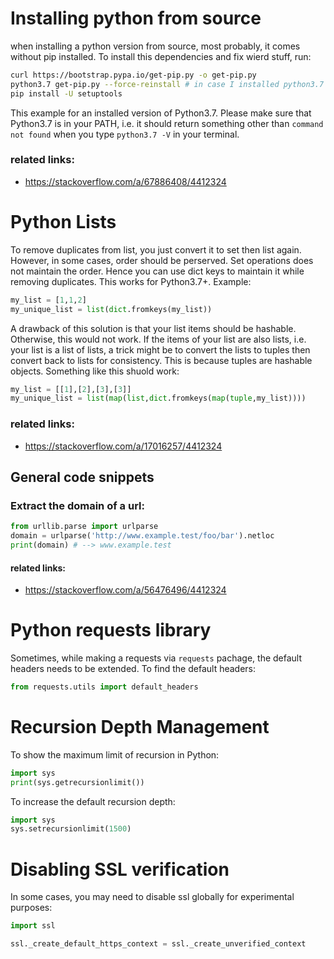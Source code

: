 # Installing python from source
when installing a python version from source, most probably, it comes without pip installed. To install this dependencies and fix wierd stuff, run:

```bash
curl https://bootstrap.pypa.io/get-pip.py -o get-pip.py
python3.7 get-pip.py --force-reinstall # in case I installed python3.7 and put it in PATH
pip install -U setuptools
```
This example for an installed version of Python3.7. Please make sure that Python3.7 is in your PATH, i.e. it should return something other than `command not found` when you type `python3.7 -V` in your terminal.

### related links:
- https://stackoverflow.com/a/67886408/4412324

# Python Lists

To remove duplicates from list, you just convert it to set then list again. However, in some cases, order should be perserved. Set operations does not maintain the order. Hence you can use dict keys to maintain it while removing duplicates. This works for Python3.7+. Example:
```python
my_list = [1,1,2]
my_unique_list = list(dict.fromkeys(my_list))
```
A drawback of this solution is that your list items should be hashable. Otherwise, this would not work. If the items of your list are also lists, i.e. your list is a list of lists, a trick might be to convert the lists to tuples then convert back to lists for consistency. This is because tuples are hashable objects. Something like this shuold work:

```python
my_list = [[1],[2],[3],[3]]
my_unique_list = list(map(list,dict.fromkeys(map(tuple,my_list))))
```

### related links:
- https://stackoverflow.com/a/17016257/4412324

## General code snippets

### Extract the domain of a url:

```python
from urllib.parse import urlparse
domain = urlparse('http://www.example.test/foo/bar').netloc
print(domain) # --> www.example.test
```

#### related links:
- https://stackoverflow.com/a/56476496/4412324


# Python requests library

Sometimes, while making a requests via `requests` pachage, the default headers needs to be extended. To find the default headers:

```python
from requests.utils import default_headers
```

# Recursion Depth Management

To show the maximum limit of recursion in Python:

```python
import sys
print(sys.getrecursionlimit())
```

To increase the default recursion depth:

```python
import sys
sys.setrecursionlimit(1500)
```

# Disabling SSL verification

In some cases, you may need to disable ssl globally for experimental purposes:
```python
import ssl

ssl._create_default_https_context = ssl._create_unverified_context
```

